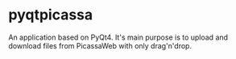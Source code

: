 pyqtpicassa
===========

An application based on PyQt4. It's main purpose is to upload and download files from PicassaWeb with only drag'n'drop.